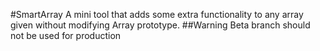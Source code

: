 #SmartArray
A mini tool that adds some extra functionality to any array given without modifying Array prototype.
##Warning
Beta branch should not be used for production
